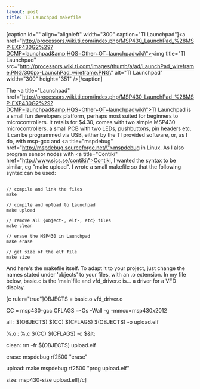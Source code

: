 ```yaml
---
layout: post
title: TI Launchpad makefile
---
```


[caption id=\"\" align=\"alignleft\" width=\"300\" caption=\"TI Launchpad\"]<a href=\"http://processors.wiki.ti.com/index.php/MSP430_LaunchPad_%28MSP-EXP430G2%29?DCMP=launchpad&amp;HQS=Other+OT+launchpadwiki\"><img title=\"TI Launchpad\" src=\"http://processors.wiki.ti.com/images/thumb/a/ad/LaunchPad_wireframe.PNG/300px-LaunchPad_wireframe.PNG\" alt=\"TI Launchpad\" width=\"300\" height=\"351\" /></a>[/caption]

The <a title=\"Launchpad\" href=\"http://processors.wiki.ti.com/index.php/MSP430_LaunchPad_%28MSP-EXP430G2%29?DCMP=launchpad&amp;HQS=Other+OT+launchpadwiki\">TI Launchpad</a> is a small fun developers platform, perhaps most suited for beginners to microcontrollers. It retails for $4.30, comes with two simple MSP430 microcontrollers, a small PCB with two LEDs, pushbuttons, pin headers etc. It can be programmed via USB, either by the TI provided software, or, as I do, with msp-gcc and <a title=\"mspdebug\" href=\"http://mspdebug.sourceforge.net/\">mspdebug</a> in Linux. As I also program sensor nodes with <a title=\"Contiki\" href=\"http://www.sics.se/contiki\">Contiki</a>, I wanted the syntax to be similar, eg \"make upload\". I wrote a small makefile so that the following syntax can be used:
<pre><small>
// compile and link the files
make
</small></pre>
<pre><small>// compile and upload to Launchpad
make upload</small></pre>
<pre><small>// remove all {object-, elf-, etc} files
make clean</small></pre>
<pre><small>// erase the MSP430 in Launchpad
make erase</small></pre>
<pre><small>// get size of the elf file
make size
</small></pre>
And here\'s the makefile itself. To adapt it to your project, just change the names stated under \'objects\' to your files, with an .o extension. In my file below, basic.c is the \'main\'file and vfd_driver.c is... a driver for a VFD display.

[c ruler=\"true\"]OBJECTS = basic.o vfd_driver.o

CC = msp430-gcc
CFLAGS =-Os -Wall -g -mmcu=msp430x2012

all : $(OBJECTS)
	$(CC) $(CFLAGS) $(OBJECTS) -o upload.elf

%.o : %.c
	$(CC) $(CFLAGS) -c $&amp;lt;

clean:
	rm -fr $(OBJECTS) upload.elf

erase:
	mspdebug rf2500 &quot;erase&quot;

upload:
	make
	mspdebug rf2500 &quot;prog upload.elf&quot;

size:
	msp430-size upload.elf[/c]